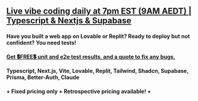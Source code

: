 ## [Live vibe coding daily at 7pm EST (9AM AEDT) | Typescript & Nextjs & Supabase](https://www.youtube.com/@AzAnything)

#### Have you built a web app on Lovable or Replit? Ready to deploy but not confident? You need tests!
#### [Get 💲FREE💲 unit and e2e test results, and a quote to fix any bugs.](https://gazzola.dev/start-here/tech-stack?codeReview=yesPlease) 
#### Typescript, Next.js, Vite, Lovable, Replit, Tailwind, Shadcn, Supabase, Prisma, Better-Auth, Claude
#### + Fixed pricing only + Retrospective pricing available! +
              
